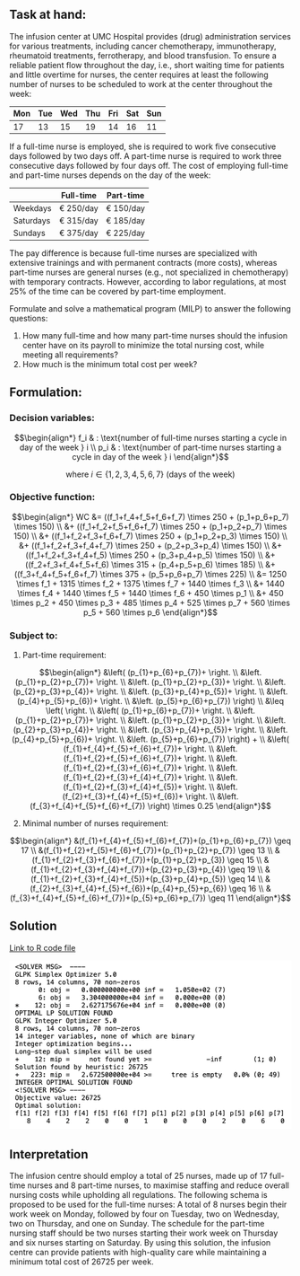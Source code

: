 ## Task at hand:

<p>The infusion center at UMC Hospital provides (drug) administration services for various treatments, including cancer chemotherapy, immunotherapy, rheumatoid treatments, ferrotherapy, and blood transfusion. To ensure a reliable patient flow throughout the day, i.e., short waiting time for patients and little overtime for nurses, the center requires at least the following number of nurses to be scheduled to work at the center throughout the week:</p>

| Mon | Tue | Wed | Thu | Fri | Sat | Sun |
|-----|-----|-----|-----|-----|-----|-----|
| 17  | 13  | 15  | 19  | 14  | 16  | 11  |

<p>If a full-time nurse is employed, she is required to work five consecutive days followed by two days off. A part-time nurse is required to work three consecutive days followed by four days off. The cost of employing full-time and part-time nurses depends on the day of the week:

|           | Full-time | Part-time |
|-----------|-----------|-----------|
| Weekdays  | € 250/day | € 150/day |
| Saturdays | € 315/day | € 185/day |
| Sundays   | € 375/day | € 225/day |

The pay difference is because full-time nurses are specialized with extensive trainings and with permanent contracts (more costs), whereas part-time nurses are general nurses (e.g., not specialized in chemotherapy) with temporary contracts. However, according to labor regulations, at most 25% of the time can be covered by part-time employment.

Formulate and solve a mathematical program (MILP) to answer the following questions:

1. How many full-time and how many part-time nurses should the infusion center have on its payroll to minimize the total nursing cost, while meeting all requirements?
2. How much is the minimum total cost per week?

## Formulation:

### Decision variables:
```math
\begin{align*}
f_i & : \text{number of full-time nurses starting a cycle in day of the week } i \\
p_i & : \text{number of part-time nurses starting a cycle in day of the week } i
\end{align*}
```
```math
\text{where } i \in \{1,2,3,4,5,6,7\} \text{ (days of the week)}
```

### Objective function:

```math
\begin{align*}
WC &= ((f_1+f_4+f_5+f_6+f_7) \times 250 + (p_1+p_6+p_7) \times 150) \\
&+ ((f_1+f_2+f_5+f_6+f_7) \times 250 + (p_1+p_2+p_7) \times 150) \\
&+ ((f_1+f_2+f_3+f_6+f_7) \times 250 + (p_1+p_2+p_3) \times 150) \\
&+ ((f_1+f_2+f_3+f_4+f_7) \times 250 + (p_2+p_3+p_4) \times 150) \\
&+ ((f_1+f_2+f_3+f_4+f_5) \times 250 + (p_3+p_4+p_5) \times 150) \\
&+ ((f_2+f_3+f_4+f_5+f_6) \times 315 + (p_4+p_5+p_6) \times 185) \\
&+ ((f_3+f_4+f_5+f_6+f_7) \times 375 + (p_5+p_6+p_7) \times 225) \\
&= 1250 \times f_1 + 1315 \times f_2 + 1375 \times f_7 + 1440 \times f_3 \\
&+ 1440 \times f_4 + 1440 \times f_5 + 1440 \times f_6 + 450 \times p_1 \\
&+ 450 \times p_2 + 450 \times p_3 + 485 \times p_4 + 525 \times p_7 + 560 \times p_5 + 560 \times p_6
\end{align*}
```

### Subject to:

1. Part-time requirement:
```math
\begin{align*}
&\left( (p_{1}+p_{6}+p_{7})+ \right. \\
&\left. (p_{1}+p_{2}+p_{7})+ \right. \\
&\left. (p_{1}+p_{2}+p_{3})+ \right. \\
&\left. (p_{2}+p_{3}+p_{4})+ \right. \\
&\left. (p_{3}+p_{4}+p_{5})+ \right. \\
&\left. (p_{4}+p_{5}+p_{6})+ \right. \\
&\left. (p_{5}+p_{6}+p_{7}) \right) \\
&\leq \left( \right. \\
&\left( (p_{1}+p_{6}+p_{7})+ \right. \\
&\left. (p_{1}+p_{2}+p_{7})+ \right. \\
&\left. (p_{1}+p_{2}+p_{3})+ \right. \\
&\left. (p_{2}+p_{3}+p_{4})+ \right. \\
&\left. (p_{3}+p_{4}+p_{5})+ \right. \\
&\left. (p_{4}+p_{5}+p_{6})+ \right. \\
&\left. (p_{5}+p_{6}+p_{7}) \right) + \\
&\left( (f_{1}+f_{4}+f_{5}+f_{6}+f_{7})+ \right. \\
&\left. (f_{1}+f_{2}+f_{5}+f_{6}+f_{7})+ \right. \\
&\left. (f_{1}+f_{2}+f_{3}+f_{6}+f_{7})+ \right. \\
&\left. (f_{1}+f_{2}+f_{3}+f_{4}+f_{7})+ \right. \\
&\left. (f_{1}+f_{2}+f_{3}+f_{4}+f_{5})+ \right. \\
&\left. (f_{2}+f_{3}+f_{4}+f_{5}+f_{6})+ \right. \\
&\left. (f_{3}+f_{4}+f_{5}+f_{6}+f_{7}) \right) \times 0.25
\end{align*}
```

2. Minimal number of nurses requirement:

```math
\begin{align*}
&(f_{1}+f_{4}+f_{5}+f_{6}+f_{7})+(p_{1}+p_{6}+p_{7}) \geq 17 \\
&(f_{1}+f_{2}+f_{5}+f_{6}+f_{7})+(p_{1}+p_{2}+p_{7}) \geq 13 \\
&(f_{1}+f_{2}+f_{3}+f_{6}+f_{7})+(p_{1}+p_{2}+p_{3}) \geq 15 \\
&(f_{1}+f_{2}+f_{3}+f_{4}+f_{7})+(p_{2}+p_{3}+p_{4}) \geq 19 \\
&(f_{1}+f_{2}+f_{3}+f_{4}+f_{5})+(p_{3}+p_{4}+p_{5}) \geq 14 \\
&(f_{2}+f_{3}+f_{4}+f_{5}+f_{6})+(p_{4}+p_{5}+p_{6}) \geq 16 \\
&(f_{3}+f_{4}+f_{5}+f_{6}+f_{7})+(p_{5}+p_{6}+p_{7}) \geq 11
\end{align*}
```


## Solution

[Link to R code file](https://github.com/nickpostovoi/projects/blob/997eac779e8f51a7e248e6d837f3c9872bc50cec/Mixed%20Integer%20Linear%20Programming/Nurse%20Planning/np_code.r)

![Alt text](np_solution.png)

## Interpretation

The infusion centre should employ a total of 25 nurses, made up of 17 full-time nurses and 8 part-time nurses, to maximise staffing and reduce overall nursing costs while upholding all regulations. The following schema is proposed to be used for the full-time nurses: A total of 8 nurses begin their work week on Monday, followed by four on Tuesday, two on Wednesday, two on Thursday, and one on Sunday. The schedule for the part-time nursing staff should be two nurses starting their work week on Thursday and six nurses starting on Saturday. By using this solution, the infusion centre can provide patients with high-quality care while maintaining a minimum total cost of 26725 per week.
